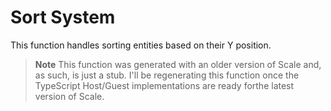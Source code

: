 # Sort System

This function handles sorting entities based on their Y position.

> **Note**
> This function was generated with an older version of Scale and, as such, is just a stub. I'll be regenerating this function once the TypeScript Host/Guest implementations are ready forthe latest version of Scale.
